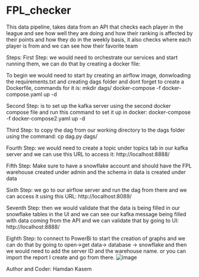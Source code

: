# FPL_checker
This data pipeline, takes data from an API that checks each player in the league and see how well they are doing and how their ranking is affected by their points and how they do in the weekly basis, it also checks where each player is from and we can see how their favorite team

Steps:
First Step: we would need to orchestrate our services and start running them, we can do that by creating a docker file:

To begin we would need to start by creating an airflow image, donwloading the requirements.txt and creating dags folder and dont forget to create a Dockerfile, commands for it is:
mkdir dags/
docker-compose -f docker-compose.yaml up -d

Second Step: is to set up the kafka server using the second docker compose file and run this command to set it up in docker:
docker-compose -f docker-compose2.yaml up -d

Third Step: to copy the dag from our working directory to the dags folder using the command:
cp dag.py dags/

Fourth Step: we would need to create a topic under topics tab in our kafka server and we can use this URL to access it: http://localhost:8888/

Fifth Step: Make sure to have a snowflake account and should have the FPL warehouse created under admin and the schema in data is created under data

Sixth Step: we go to our airflow server and run the dag from there and we can access it using this URL: http://localhost:8089/

Seventh Step: then we would validate that the data is being filled in our snowflake tables in the UI and we can see our kafka message being filled with data coming from the API and we can validate that by going to UI: http://localhost:8888/

Eighth Step: to connect to PowerBi to start the creation of graphs and we can do that by going to open->get data-> database -> snowflake and then we would need to add the server ID and the warehouse name. or you can import the report I create and go from there.
![image](https://github.com/kase4140/FPL_checker/assets/58044223/ef9cbbec-a82e-4fe8-8b2a-97cc7add3a4b)

Author and Coder: Hamdan Kasem

